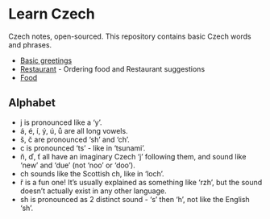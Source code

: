 Learn Czech
===========

Czech notes, open-sourced. This repository contains basic Czech words and phrases.

- [Basic greetings](Basics.md)
- [Restaurant](Restaurant.md) - Ordering food and Restaurant suggestions
- [Food](Food.md)

## Alphabet

- j is pronounced like a ‘y’.
- á, é, í, ý, ú, ů are all long vowels.
- š, č are pronounced ‘sh’ and ‘ch’.
- c is pronounced ‘ts’ - like in ‘tsunami’.
- ň, ď, ť all have an imaginary Czech ‘j’ following them, and sound like ‘new’ and ‘due’ (not ‘noo’ or ‘doo’).
- ch sounds like the Scottish ch, like in ‘loch’.
- ř is a fun one! It’s usually explained as something like ‘rzh’, but the sound doesn’t actually exist in any other language.
- sh is pronounced as 2 distinct sound - ‘s’ then ‘h’, not like the English ‘sh’.

